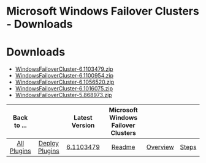 
Microsoft Windows Failover Clusters - Downloads
===============================================

# Downloads

- [WindowsFailoverCluster-6.1103479.zip](https://raw.githubusercontent.com/UrbanCode/IBM-UCD-PLUGINS/main/files/WindowsFailoverCluster/WindowsFailoverCluster-6.1103479.zip)
- [WindowsFailoverCluster-6.1100954.zip](https://raw.githubusercontent.com/UrbanCode/IBM-UCD-PLUGINS/main/files/WindowsFailoverCluster/WindowsFailoverCluster-6.1100954.zip)
- [WindowsFailoverCluster-6.1056520.zip](https://raw.githubusercontent.com/UrbanCode/IBM-UCD-PLUGINS/main/files/WindowsFailoverCluster/WindowsFailoverCluster-6.1056520.zip)
- [WindowsFailoverCluster-6.1016075.zip](https://raw.githubusercontent.com/UrbanCode/IBM-UCD-PLUGINS/main/files/WindowsFailoverCluster/WindowsFailoverCluster-6.1016075.zip)
- [WindowsFailoverCluster-5.868973.zip](https://raw.githubusercontent.com/UrbanCode/IBM-UCD-PLUGINS/main/files/WindowsFailoverCluster/WindowsFailoverCluster-5.868973.zip)

|Back to ...||Latest Version|Microsoft Windows Failover Clusters |||
| :---: | :---: | :---: | :---: | :---: | :---: |
|[All Plugins](../../index.md)|[Deploy Plugins](../README.md)|[6.1103479](https://raw.githubusercontent.com/UrbanCode/IBM-UCD-PLUGINS/main/files/WindowsFailoverCluster/WindowsFailoverCluster-6.1103479.zip)|[Readme](README.md)|[Overview](overview.md)|[Steps](steps.md)|
